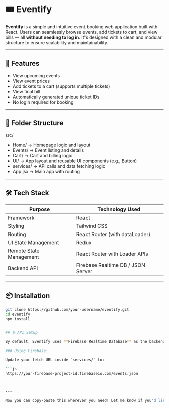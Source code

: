 # 🎟️ Eventify

**Eventify** is a simple and intuitive event booking web application built with React. Users can seamlessly browse events, add tickets to cart, and view bills — all **without needing to log in**. It's designed with a clean and modular structure to ensure scalability and maintainability.

---

## 🚀 Features

- View upcoming events
- View event prices
- Add tickets to a cart (supports multiple tickets)
- View final bill
- Automatically generated unique ticket IDs
- No login required for booking

---

## 📁 Folder Structure

src/

- Home/ → Homepage logic and layout
- Events/ → Event listing and details
- Cart/ → Cart and billing logic
- UI/ → App layout and reusable UI components (e.g., Button)
- services/ → API calls and data fetching logic
- App.jsx → Main app with routing

---

## 🛠️ Tech Stack

| Purpose                 | Technology Used                    |
| ----------------------- | ---------------------------------- |
| Framework               | React                              |
| Styling                 | Tailwind CSS                       |
| Routing                 | React Router (with dataLoader)     |
| UI State Management     | Redux                              |
| Remote State Management | React Router with Loader APIs      |
| Backend API             | Firebase Realtime DB / JSON Server |

---

## 📦 Installation

````bash
git clone https://github.com/your-username/eventify.git
cd eventify
npm install


## 🌐 API Setup

By default, Eventify uses **Firebase Realtime Database** as the backend.

### Using Firebase:

Update your fetch URL inside `services/` to:

```js
https://your-firebase-project-id.firebaseio.com/events.json



---

Now you can copy-paste this wherever you need! Let me know if you'd like to add anything else. 😊
````
